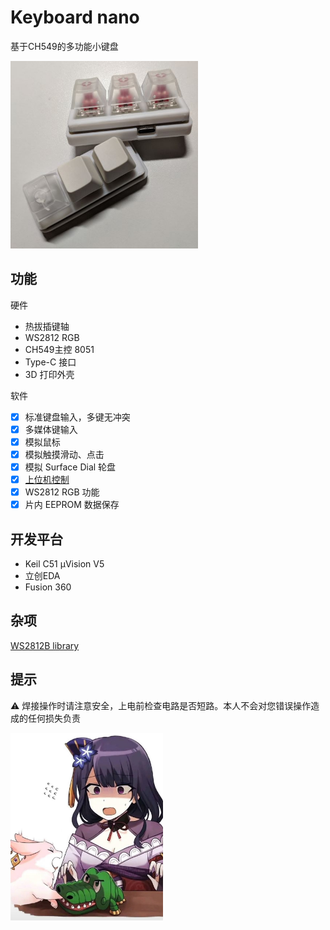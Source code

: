 # Keyboard nano

基于CH549的多功能小键盘

<img src="./IMG/1.jpg" height="300" width="300"/>


## 功能

硬件

- 热拔插键轴
- WS2812 RGB
- CH549主控 8051
- Type-C 接口
- 3D 打印外壳

软件

- [x] 标准键盘输入，多键无冲突
- [x] 多媒体键输入
- [x] 模拟鼠标
- [x] 模拟触摸滑动、点击
- [x] 模拟 Surface Dial 轮盘
- [x] [上位机控制](https://github.com/Jackadminx/Keyboard_nano_client)
- [x] WS2812 RGB 功能
- [x] 片内 EEPROM 数据保存

## 开发平台

- Keil C51 µVision V5
- 立创EDA
- Fusion 360

## 杂项

[WS2812B library](https://github.com/Arctos6135/BeautifulRobot) 

## 提示

⚠ 焊接操作时请注意安全，上电前检查电路是否短路。本人不会对您错误操作造成的任何损失负责

<img src="./IMG/3.jpg" height="300"/>
